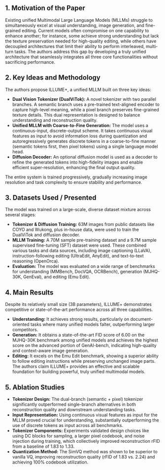 ## 1. Motivation of the Paper
Existing unified Multimodal Large Language Models (MLLMs) struggle to simultaneously excel at visual understanding, image generation, and fine-grained editing. Current models often compromise on one capability to enhance another; for instance, some achieve strong understanding but lack the texture preservation needed for high-quality editing, while others have decoupled architectures that limit their ability to perform interleaved, multi-turn tasks. The authors address this gap by developing a truly unified architecture that seamlessly integrates all three core functionalities without sacrificing performance.

## 2. Key Ideas and Methodology
The authors propose ILLUME+, a unified MLLM built on three key ideas:
- **Dual Vision Tokenizer (DualViTok):** A novel tokenizer with two parallel branches. A semantic branch uses a pre-trained text-aligned encoder to capture high-level meaning, while a pixel branch preserves fine-grained texture details. This dual representation is designed to balance understanding and reconstruction quality.
- **Unified MLLM with Coarse-to-Fine Generation:** The model uses a continuous-input, discrete-output scheme. It takes continuous visual features as input to avoid information loss during quantization and autoregressively generates discrete tokens in a coarse-to-fine manner (semantic tokens first, then pixel tokens) using a single language model head.
- **Diffusion Decoder:** An optional diffusion model is used as a decoder to refine the generated tokens into high-fidelity images and enable efficient super-resolution, enhancing the final output quality.

The entire system is trained progressively, gradually increasing image resolution and task complexity to ensure stability and performance.

## 3. Datasets Used / Presented
The model was trained on a large-scale, diverse dataset mixture across several stages:
- **Tokenizer & Diffusion Training:** 63M images from public datasets like COYO and Wukong, plus in-house data, were used to train the DualViTok and diffusion decoder.
- **MLLM Training:** A 70M sample pre-training dataset and a 9.7M sample supervised fine-tuning (SFT) dataset were used. These combined various tasks and data sources, including image captioning (LLaVA), instruction-following editing (UltraEdit, AnyEdit), and text-to-text reasoning (OpenOrca).
- **Evaluation:** The model was evaluated on a wide range of benchmarks for understanding (MMBench, DocVQA, OCRBench), generation (MJHQ-30K, GenEval), and editing (Emu Edit).

## 4. Main Results
Despite its relatively small size (3B parameters), ILLUME+ demonstrates competitive or state-of-the-art performance across all three capabilities.
- **Understanding:** It achieves strong results, particularly on document-oriented tasks where many unified models falter, outperforming larger competitors.
- **Generation:** It obtains a state-of-the-art FID score of 6.00 on the MJHQ-30K benchmark among unified models and achieves the highest score on the advanced portion of GenAI-bench, indicating high-quality and context-aware image generation.
- **Editing:** It excels on the Emu Edit benchmark, showing a superior ability to follow editing instructions while preserving unchanged image parts.
The authors claim ILLUME+ provides an effective and scalable foundation for building powerful, truly unified multimodal models.

## 5. Ablation Studies
- **Tokenizer Design:** The dual-branch (semantic + pixel) tokenizer significantly outperformed single-branch alternatives in both reconstruction quality and downstream understanding tasks.
- **Input Representation:** Using continuous visual features as input for the MLLM proved crucial for understanding, substantially outperforming the use of discrete tokens as input across all benchmarks.
- **Tokenizer Components:** Experiments validated design choices like using DC blocks for sampling, a larger pixel codebook, and noise injection during training, which collectively improved reconstruction rFID from a baseline of 1.83 to 1.33.
- **Quantization Method:** The SimVQ method was shown to be superior to vanilla VQ, improving reconstruction quality (rFID of 1.83 vs. 2.24) and achieving 100% codebook utilization.